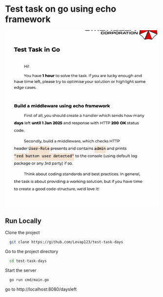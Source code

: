 
# Test task on go using echo framework

![alt text](https://github.com/Levap123/test-task-days/blob/master/img/test_task.jpg)


## Run Locally

Clone the project

```bash
  git clone https://github.com/Levap123/test-task-days
```

Go to the project directory

```bash
  cd test-task-days
```

Start the server

```bash
  go run cmd/main.go
```

go to http://localhost:8080/daysleft
